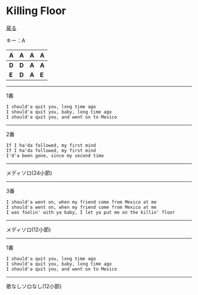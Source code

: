 Killing Floor
===

[戻る](../README.md)

キー：A

|A|A|A|A|
|---|---|---|---|
|**D**|**D**|**A**|**A**|
|**E**|**D**|**A**|**E**|

---
1番
```
I should'a quit you, long time ago
I should'a quit you, baby, long time ago
I should'a quit you, and went on to Mexico
```
---
2番
```
If I ha'da followed, my first mind
If I ha'da followed, my first mind
I'd'a been gone, since my second time
```
---

メディソロ(24小節)

---
3番
```
I should'a went on, when my friend come from Mexico at me
I should'a went on, when my friend come from Mexico at me
I was foolin' with ya baby, I let ya put me on the killin' floor
```
---

メディソロ(12小節)

---
1番
```
I should'a quit you, long time ago
I should'a quit you, baby, long time ago
I should'a quit you, and went on to Mexico
```
---

歌なしソロなし(12小節)
